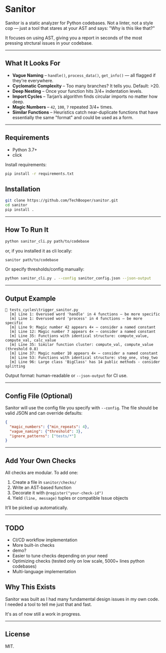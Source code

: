 
# Sanitor

Sanitor is a static analyzer for Python codebases. Not a linter, not a style cop — just a tool that stares at your AST and says: "Why is this like that?"

It focuses on using AST, giving you a report in seconds of the most pressing strctural issues in your codebase.

---

## What It Looks For

* **Vague Naming** – `handle()`, `process_data()`, `get_info()` — all flagged if they're everywhere.
* **Cyclomatic Complexity** – Too many branches? It tells you. Default: >20.
* **Deep Nesting** – Once your function hits 3/4+ indentation levels.
* **Import Cycles** – Tarjan’s algorithm finds circular imports no matter how deep.
* **Magic Numbers** – `42`, `100`, `7` repeated 3/4+ times.
* **Similar Functions** – Heuristics catch near-duplicate functions that have essentially the same "format" and could be used as a form.

---


## Requirements

- Python 3.7+
- click

Install requirements:

```bash
pip install -r requirements.txt
```

## Installation

```bash
git clone https://github.com/TechBooper/sanitor.git
cd sanitor
pip install .
```

---


## How To Run It

```bash
python sanitor_cli.py path/to/codebase
```

or, if you installed it as cli locally:

```bash
sanitor path/to/codebase
```

Or specify thresholds/config manually:

```bash
python sanitor_cli.py . --config sanitor_config.json --json-output
```

---

## Output Example

```
📁 tests_cycles\trigger_sanitor.py
  [m] Line 1: Overused word 'handle' in 4 functions – be more specific
  [m] Line 1: Overused word 'process' in 4 functions – be more specific
  [m] Line 9: Magic number 42 appears 4× – consider a named constant
  [m] Line 12: Magic number 7 appears 4× – consider a named constant
  [m] Line 35: Functions with identical structure: compute_value, compute_val, calc_value
  [m] Line 35: Similar function cluster: compute_val, compute_value (threshold 0.8)
  [m] Line 37: Magic number 10 appears 4× – consider a named constant
  [m] Line 53: Functions with identical structure: step_one, step_two
  [m] Line 96: Large class 'BigClass' has 14 public methods - consider splitting
```


Output format: human-readable or `--json-output` for CI use.

---


## Config File (Optional)

Sanitor will use the config file you specify with `--config`. The file should be valid JSON and can override defaults:

```json
{
  "magic_numbers": {"min_repeats": 4},
  "vague_naming": {"threshold": 3},
  "ignore_patterns": ["tests/*"]
}
```

---


## Add Your Own Checks

All checks are modular. To add one:

1. Create a file in `sanitor/checks/`
2. Write an AST-based function
3. Decorate it with `@register("your-check-id")`
4. Yield `(line, message)` tuples or compatible Issue objects

It’ll be picked up automatically.

---

## TODO

* CI/CD workflow implementation
* More built-in checks
* demo?
* Easier to tune checks depending on your need
* Optimizing checks (tested only on low scale, 5000+ lines python codebases)
* Multi-language implementation


## Why This Exists

Sanitor was built as I had many fundamental design issues in my own code. I needed a tool to tell me just that and fast.

It's as of now still a work in progress.

---



## License

MIT.

